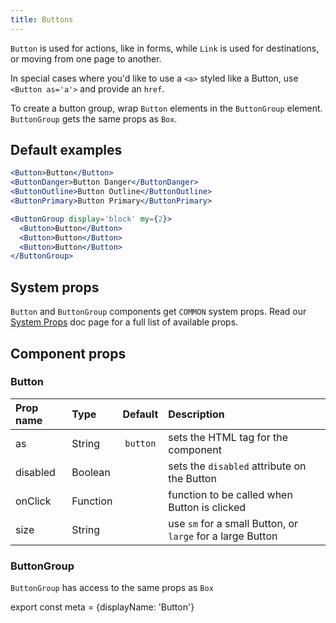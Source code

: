 ```yaml
---
title: Buttons
---
```



`Button` is used for actions, like in forms, while `Link` is used for destinations, or moving from one page to another.

In special cases where you'd like to use a `<a>` styled like a Button, use `<Button as='a'>` and provide an `href`.

To create a button group, wrap `Button` elements in the `ButtonGroup` element. `ButtonGroup` gets the same props as `Box`.

## Default examples

```.jsx
<Button>Button</Button>
<ButtonDanger>Button Danger</ButtonDanger>
<ButtonOutline>Button Outline</ButtonOutline>
<ButtonPrimary>Button Primary</ButtonPrimary>

<ButtonGroup display='block' my={2}>
  <Button>Button</Button>
  <Button>Button</Button>
  <Button>Button</Button>
</ButtonGroup>
```

## System props

`Button` and `ButtonGroup` components get `COMMON` system props. Read our [System Props](/components/docs/system-props) doc page for a full list of available props.

## Component props

### Button
| Prop name | Type | Default | Description |
| :- | :- | :-: | :- |
| as | String | `button` | sets the HTML tag for the component |
| disabled | Boolean |  | sets the `disabled` attribute on the Button |
| onClick | Function | | function to be called when Button is clicked |
| size | String | | use `sm` for a small Button, or `large` for a large Button

### ButtonGroup
`ButtonGroup` has access to the same props as `Box`


export const meta = {displayName: 'Button'}
